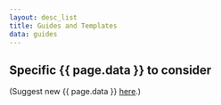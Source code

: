 ```yaml
---
layout: desc_list
title: Guides and Templates
data: guides
---
```


<h2>Specific {{ page.data }} to consider</h2>

(Suggest new {{ page.data }} <a href="{{ site.data.urls.cnerg_web_repo_issue }}" target="_blank">here</a>.)
